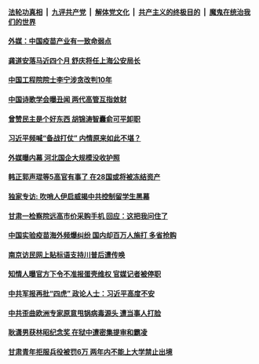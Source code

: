

####  [法轮功真相](../../../../basic/blob/master/README.md?t=12091531) &nbsp;|&nbsp; [九评共产党](../../../../9ping.md/blob/master/README.md?t=12091531) &nbsp;|&nbsp; [解体党文化](../../../../jtdwh.md/blob/master/README.md?t=12091531)  &nbsp;|&nbsp; [共产主义的终极目的](../../../../gczydzjmd.md/blob/master/README.md?t=12091531) &nbsp;|&nbsp; [魔鬼在统治我们的世界](../../../../mgztzwmdsj.md/blob/master/README.md?t=12091531) 

#### [外媒：中国疫苗产业有一致命弱点](../pages/soh5/451756.md?t=12091531) 
#### [龚道安落马近四个月 舒庆将任上海公安局长](../pages/soh5/451765.md?t=12091531) 
#### [中国工程院院士李宁涉贪改判10年](../pages/soh5/451741.md?t=12091531) 
#### [中国诗歌学会曝丑闻 两代高管互指敛财](../pages/soh5/451702.md?t=12091531) 
#### [曾赞民主是个好东西 胡锦涛智囊俞可平卸职](../pages/soh5/451735.md?t=12091531) 
#### [习近平频喊“备战打仗”  内情原来如此不堪？](../pages/soh5/451705.md?t=12091531) 
#### [外媒曝内幕 河北国企大规模没收护照](../pages/soh5/451675.md?t=12091531) 
#### [韩正郭声琨等5高官有事了 在28国或将被冻结资产](../pages/soh5/451555.md?t=12091531) 
#### [独家专访: 吹哨人伊启威揭中共控制留学生黑幕](../pages/soh5/451666.md?t=12091531) 
#### [甘肃一检察院远高市价采购手机 回应：这把我问住了](../pages/soh5/451549.md?t=12091531) 
#### [中国实验疫苗海外频爆纠纷 国内却百万人施打 多省抢购](../pages/soh5/451507.md?t=12091531) 
#### [南京访民网上贴标语支持川普后遭传唤](../pages/soh5/451495.md?t=12091531) 
#### [知情人曝官方下令不准报蛋壳维权 官媒记者被停职](../pages/soh5/451465.md?t=12091531) 
#### [中共军报再批“四虎”  政论人士：习近平高度不安](../pages/soh5/451384.md?t=12091531) 
#### [中共歪曲欧洲专家原意甩锅病毒源头 遭当事人打脸](../pages/soh5/451474.md?t=12091531) 
#### [耿潇男获林昭纪念奖 在狱中遭密集提审和霸凌](../pages/soh5/451432.md?t=12091531) 
#### [甘肃青年拒服兵役被罚6万 两年内不能上大学禁止出境](../pages/soh5/451429.md?t=12091531) 
